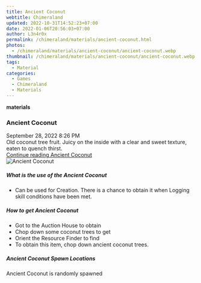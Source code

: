 ```yaml
---
title: Ancient Coconut
webtitle: Chimeraland
updated: 2022-10-31T14:52:23+07:00
date: 2022-01-06T20:56:03+07:00
author: L3n4r0x
permalink: /chimeraland/materials/ancient-coconut.html
photos:
  - /chimeraland/materials/ancient-coconut/ancient-coconut.webp
thumbnail: /chimeraland/materials/ancient-coconut/ancient-coconut.webp
tags:
  - Material
categories:
  - Games
  - Chimeraland
  - Materials
---
```


<section id="bootstrap-wrapper"><link rel="stylesheet" href="https://cdn.statically.io/gh/dimaslanjaka/Web-Manajemen/40ac3225/css/bootstrap-4.5-wrapper.css"/><div class="row g-0 border rounded overflow-hidden flex-md-row mb-4 shadow-sm position-relative"><div class="col p-4 d-flex flex-column position-static"><strong class="d-inline-block mb-2 text-success">materials</strong><h3 class="mb-0">Ancient Coconut</h3><div class="mb-1 text-muted">September 28, 2022 8:26 PM</div><div class="mb-2 border p-1">Old coconut tree fruit. Juicy on the inside with a clear and sweet texture, eaten to quench thirst.</div><a href="#" class="stretched-link d-none">Continue reading Ancient Coconut</a></div><div class="col-auto d-none d-lg-block"><img src="/chimeraland/materials/ancient-coconut/ancient-coconut.webp" alt="Ancient Coconut"/></div></div><div class="row"><div class="col-lg-6 col-12 mb-2"><div class="card"><div class="card-body"><h5 class="card-title">What is the use of the Ancient Coconut</h5><div class="card-text"><ul><li>Can be used for Creation. There is a chance to obtain it when Logging skill conditions have been met.</li></ul></div></div></div></div><div class="col-lg-6 col-12 mb-2"><div class="card"><div class="card-body"><h5 class="card-title">How to get Ancient Coconut</h5><div class="card-text"><ul><li>Got to the Auction House to obtain</li><li>Chop down some coconut trees to get</li><li>Orient the Resource Finder to find</li><li>To obtain this item, chop down ancient coconut trees.</li></ul></div></div></div></div><div class="col-12 mb-2"><h5>Ancient Coconut Spawn Locations</h5><p>Ancient Coconut is randomly spawned</p></div></div></section>